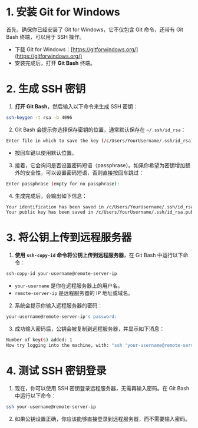 # 1. 安装 Git for Windows

首先，确保你已经安装了 Git for Windows，它不仅包含 Git 命令，还带有 Git Bash 终端，可以用于 SSH 操作。

- 下载 Git for Windows：[https://gitforwindows.org/](https://gitforwindows.org/)
- 安装完成后，打开 **Git Bash** 终端。

# 2. 生成 SSH 密钥

1. **打开 Git Bash**，然后输入以下命令来生成 SSH 密钥：
```bash
ssh-keygen -t rsa -b 4096
```

2. Git Bash 会提示你选择保存密钥的位置，通常默认保存在 `~/.ssh/id_rsa`：
```bash
Enter file in which to save the key (/c/Users/YourUsername/.ssh/id_rsa):
```
- 按回车键以使用默认位置。

3. 接着，它会询问是否设置密码短语（passphrase）。如果你希望为密钥增加额外的安全性，可以设置密码短语，否则直接按回车跳过：
```bash
Enter passphrase (empty for no passphrase):
```

4. 生成完成后，会输出如下信息：
```bash
Your identification has been saved in /c/Users/YourUsername/.ssh/id_rsa.
Your public key has been saved in /c/Users/YourUsername/.ssh/id_rsa.pub.
```


# 3. 将公钥上传到远程服务器

1. **使用 `ssh-copy-id` 命令将公钥上传到远程服务器**，在 Git Bash 中运行以下命令：
```bash
ssh-copy-id your-username@remote-server-ip
```
- `your-username` 是你在远程服务器上的用户名。
- `remote-server-ip` 是远程服务器的 IP 地址或域名。

2. 系统会提示你输入远程服务器的密码：
```bash
your-username@remote-server-ip's password:
```

3. 成功输入密码后，公钥会被复制到远程服务器，并显示如下消息：
```bash
Number of key(s) added: 1
Now try logging into the machine, with: "ssh 'your-username@remote-server-ip'"
```

# 4. 测试 SSH 密钥登录

1. 现在，你可以使用 SSH 密钥登录远程服务器，无需再输入密码。在 Git Bash 中运行以下命令：
```bash
ssh your-username@remote-server-ip
```

2. 如果公钥设置正确，你应该能够直接登录到远程服务器，而不需要输入密码。